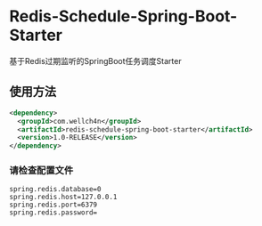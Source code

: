 # Redis-Schedule-Spring-Boot-Starter
基于Redis过期监听的SpringBoot任务调度Starter

## 使用方法
```xml
<dependency>
  <groupId>com.wellch4n</groupId>
  <artifactId>redis-schedule-spring-boot-starter</artifactId>
  <version>1.0-RELEASE</version>
</dependency>
```

### 请检查配置文件
```properties
spring.redis.database=0
spring.redis.host=127.0.0.1
spring.redis.port=6379
spring.redis.password=
```